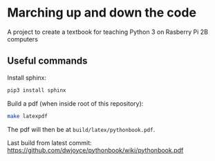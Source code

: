 Marching up and down the code
=============================

A project to create a textbook for teaching Python 3 on Rasberry Pi 2B computers

Useful commands
---------------

Install sphinx:

```bash
pip3 install sphinx
```

Build a pdf (when inside root of this repository):

```bash
make latexpdf
```

The pdf will then be at `build/latex/pythonbook.pdf`.

Last build from latest commit: https://github.com/dwjoyce/pythonbook/wiki/pythonbook.pdf

